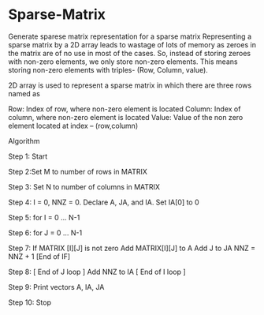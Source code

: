 # Sparse-Matrix
Generate sparese matrix representation for a sparse matrix
Representing a sparse matrix by a 2D array leads to wastage of lots of memory as zeroes in the matrix are of no use in most of the cases. So, instead of storing zeroes with non-zero elements, we only store non-zero elements. This means storing non-zero elements with triples- (Row, Column, value).

2D array is used to represent a sparse matrix in which there are three rows named as

Row: Index of row, where non-zero element is located
Column: Index of column, where non-zero element is located
Value: Value of the non zero element located at index – (row,column)

Algorithm

Step 1: Start

Step 2:Set M to number of rows in MATRIX 

Step 3: Set N to number of columns in MATRIX 

Step 4: I = 0, NNZ = 0. Declare A, JA, and IA. 
        Set IA[0] to 0 

Step 5: for I = 0 ... N-1 

Step 6: for J = 0 ... N-1 

Step 7: If MATRIX [I][J] is not zero
           Add MATRIX[I][J] to A
           Add J to JA
           NNZ = NNZ + 1
        [End of IF] 

Step 8: [ End of J loop ]
        Add NNZ to IA
        [ End of I loop ] 

Step 9: Print vectors A, IA, JA 

Step 10: Stop

